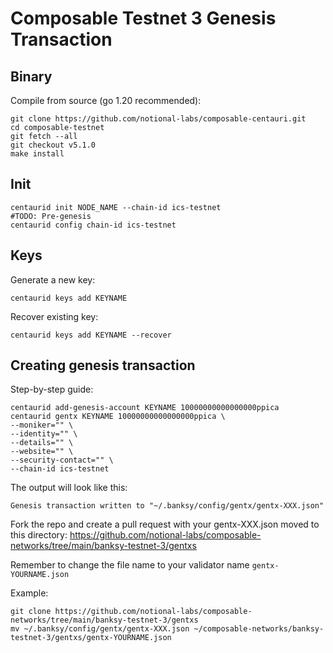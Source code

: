 # Composable Testnet 3 Genesis Transaction

## Binary
Compile from source (go 1.20 recommended):
```
git clone https://github.com/notional-labs/composable-centauri.git
cd composable-testnet 
git fetch --all
git checkout v5.1.0
make install
```

## Init
```
centaurid init NODE_NAME --chain-id ics-testnet
#TODO: Pre-genesis
centaurid config chain-id ics-testnet
```

## Keys
Generate a new key:
```
centaurid keys add KEYNAME 
```
Recover existing key:
```
centaurid keys add KEYNAME --recover
```

## Creating genesis transaction
Step-by-step guide:
```
centaurid add-genesis-account KEYNAME 10000000000000000ppica
centaurid gentx KEYNAME 10000000000000000ppica \
--moniker="" \
--identity="" \
--details="" \
--website="" \
--security-contact="" \
--chain-id ics-testnet
```
The output will look like this: 
```
Genesis transaction written to "~/.banksy/config/gentx/gentx-XXX.json"
```
Fork the repo and create a pull request with your gentx-XXX.json moved to this directory: https://github.com/notional-labs/composable-networks/tree/main/banksy-testnet-3/gentxs

Remember to change the file name to your validator name `gentx-YOURNAME.json`

Example:
```
git clone https://github.com/notional-labs/composable-networks/tree/main/banksy-testnet-3/gentxs
mv ~/.banksy/config/gentx/gentx-XXX.json ~/composable-networks/banksy-testnet-3/gentxs/gentx-YOURNAME.json
```
